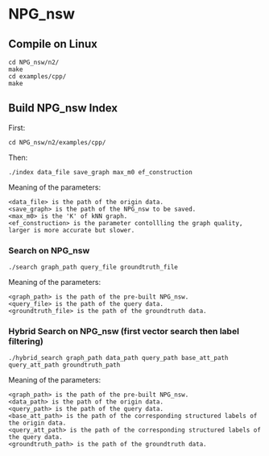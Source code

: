 # NPG_nsw

## Compile on Linux  

```shell
cd NPG_nsw/n2/
make
cd examples/cpp/
make
```

## Build NPG_nsw Index
First: 

```shell
cd NPG_nsw/n2/examples/cpp/
```

Then: 

```shell
./index data_file save_graph max_m0 ef_construction
```

Meaning of the parameters:    

```
<data_file> is the path of the origin data.
<save_graph> is the path of the NPG_nsw to be saved.
<max_m0> is the 'K' of kNN graph.
<ef_construction> is the parameter contollling the graph quality, larger is more accurate but slower.
```

### Search on NPG_nsw
```shell
./search graph_path query_file groundtruth_file
```

Meaning of the parameters:    

```
<graph_path> is the path of the pre-built NPG_nsw.
<query_file> is the path of the query data.
<groundtruth_file> is the path of the groundtruth data.
```
### Hybrid Search on NPG_nsw (first vector search then label filtering)
```shell
./hybrid_search graph_path data_path query_path base_att_path query_att_path groundtruth_path
```

Meaning of the parameters:  

```
<graph_path> is the path of the pre-built NPG_nsw.
<data_path> is the path of the origin data.
<query_path> is the path of the query data.
<base_att_path> is the path of the corresponding structured labels of the origin data.
<query_att_path> is the path of the corresponding structured labels of the query data.
<groundtruth_path> is the path of the groundtruth data.
```


